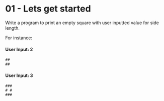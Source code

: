 # 01 - Lets get started

Write a program to print an empty square with user inputted value for side length.

For instance:

#### User Input: 2

```
##
##
```

#### User Input: 3

```
###
# #
###
```
